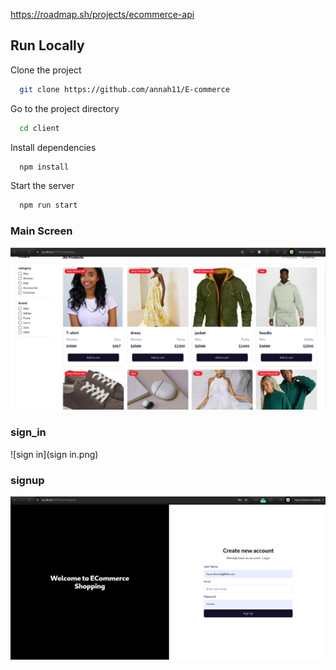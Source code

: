 https://roadmap.sh/projects/ecommerce-api

## Run Locally

Clone the project

```bash
  git clone https://github.com/annah11/E-commerce
```

Go to the project directory

```bash
  cd client
```

Install dependencies

```bash
  npm install
```

Start the server

```bash
  npm run start
```

### Main Screen

![Main Screen](Screenshot.png)

### sign_in

![sign in](sign in.png)

### signup

![signup](signup.png)
